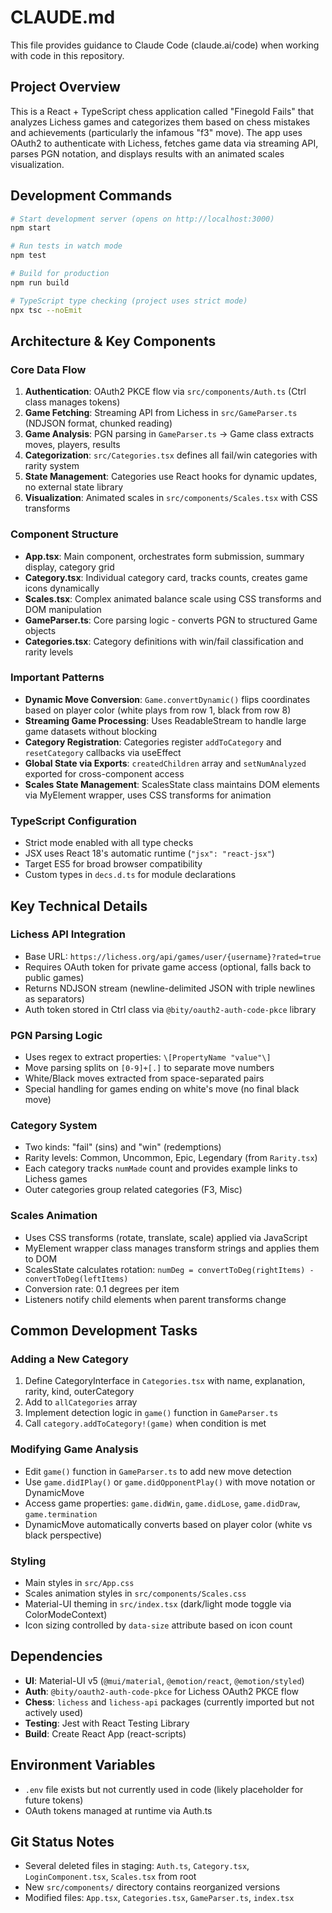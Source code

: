 # CLAUDE.md

This file provides guidance to Claude Code (claude.ai/code) when working with code in this repository.

## Project Overview

This is a React + TypeScript chess application called "Finegold Fails" that analyzes Lichess games and categorizes them based on chess mistakes and achievements (particularly the infamous "f3" move). The app uses OAuth2 to authenticate with Lichess, fetches game data via streaming API, parses PGN notation, and displays results with an animated scales visualization.

## Development Commands

```bash
# Start development server (opens on http://localhost:3000)
npm start

# Run tests in watch mode
npm test

# Build for production
npm run build

# TypeScript type checking (project uses strict mode)
npx tsc --noEmit
```

## Architecture & Key Components

### Core Data Flow
1. **Authentication**: OAuth2 PKCE flow via `src/components/Auth.ts` (Ctrl class manages tokens)
2. **Game Fetching**: Streaming API from Lichess in `src/GameParser.ts` (NDJSON format, chunked reading)
3. **Game Analysis**: PGN parsing in `GameParser.ts` → Game class extracts moves, players, results
4. **Categorization**: `src/Categories.tsx` defines all fail/win categories with rarity system
5. **State Management**: Categories use React hooks for dynamic updates, no external state library
6. **Visualization**: Animated scales in `src/components/Scales.tsx` with CSS transforms

### Component Structure
- **App.tsx**: Main component, orchestrates form submission, summary display, category grid
- **Category.tsx**: Individual category card, tracks counts, creates game icons dynamically
- **Scales.tsx**: Complex animated balance scale using CSS transforms and DOM manipulation
- **GameParser.ts**: Core parsing logic - converts PGN to structured Game objects
- **Categories.tsx**: Category definitions with win/fail classification and rarity levels

### Important Patterns
- **Dynamic Move Conversion**: `Game.convertDynamic()` flips coordinates based on player color (white plays from row 1, black from row 8)
- **Streaming Game Processing**: Uses ReadableStream to handle large game datasets without blocking
- **Category Registration**: Categories register `addToCategory` and `resetCategory` callbacks via useEffect
- **Global State via Exports**: `createdChildren` array and `setNumAnalyzed` exported for cross-component access
- **Scales State Management**: ScalesState class maintains DOM elements via MyElement wrapper, uses CSS transforms for animation

### TypeScript Configuration
- Strict mode enabled with all type checks
- JSX uses React 18's automatic runtime (`"jsx": "react-jsx"`)
- Target ES5 for broad browser compatibility
- Custom types in `decs.d.ts` for module declarations

## Key Technical Details

### Lichess API Integration
- Base URL: `https://lichess.org/api/games/user/{username}?rated=true`
- Requires OAuth token for private game access (optional, falls back to public games)
- Returns NDJSON stream (newline-delimited JSON with triple newlines as separators)
- Auth token stored in Ctrl class via `@bity/oauth2-auth-code-pkce` library

### PGN Parsing Logic
- Uses regex to extract properties: `\[PropertyName "value"\]`
- Move parsing splits on `[0-9]+[.]` to separate move numbers
- White/Black moves extracted from space-separated pairs
- Special handling for games ending on white's move (no final black move)

### Category System
- Two kinds: "fail" (sins) and "win" (redemptions)
- Rarity levels: Common, Uncommon, Epic, Legendary (from `Rarity.tsx`)
- Each category tracks `numMade` count and provides example links to Lichess games
- Outer categories group related categories (F3, Misc)

### Scales Animation
- Uses CSS transforms (rotate, translate, scale) applied via JavaScript
- MyElement wrapper class manages transform strings and applies them to DOM
- ScalesState calculates rotation: `numDeg = convertToDeg(rightItems) - convertToDeg(leftItems)`
- Conversion rate: 0.1 degrees per item
- Listeners notify child elements when parent transforms change

## Common Development Tasks

### Adding a New Category
1. Define CategoryInterface in `Categories.tsx` with name, explanation, rarity, kind, outerCategory
2. Add to `allCategories` array
3. Implement detection logic in `game()` function in `GameParser.ts`
4. Call `category.addToCategory!(game)` when condition is met

### Modifying Game Analysis
- Edit `game()` function in `GameParser.ts` to add new move detection
- Use `game.didIPlay()` or `game.didOpponentPlay()` with move notation or DynamicMove
- Access game properties: `game.didWin`, `game.didLose`, `game.didDraw`, `game.termination`
- DynamicMove automatically converts based on player color (white vs black perspective)

### Styling
- Main styles in `src/App.css`
- Scales animation styles in `src/components/Scales.css`
- Material-UI theming in `src/index.tsx` (dark/light mode toggle via ColorModeContext)
- Icon sizing controlled by `data-size` attribute based on icon count

## Dependencies
- **UI**: Material-UI v5 (`@mui/material`, `@emotion/react`, `@emotion/styled`)
- **Auth**: `@bity/oauth2-auth-code-pkce` for Lichess OAuth2 PKCE flow
- **Chess**: `lichess` and `lichess-api` packages (currently imported but not actively used)
- **Testing**: Jest with React Testing Library
- **Build**: Create React App (react-scripts)

## Environment Variables
- `.env` file exists but not currently used in code (likely placeholder for future tokens)
- OAuth tokens managed at runtime via Auth.ts

## Git Status Notes
- Several deleted files in staging: `Auth.ts`, `Category.tsx`, `LoginComponent.tsx`, `Scales.tsx` from root
- New `src/components/` directory contains reorganized versions
- Modified files: `App.tsx`, `Categories.tsx`, `GameParser.ts`, `index.tsx`
